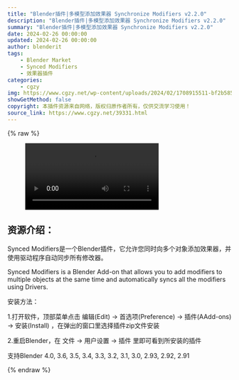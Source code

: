 ```yaml
---
title: "Blender插件|多模型添加效果器 Synchronize Modifiers v2.2.0"
description: "Blender插件|多模型添加效果器 Synchronize Modifiers v2.2.0"
summary: "Blender插件|多模型添加效果器 Synchronize Modifiers v2.2.0"
date: 2024-02-26 00:00:00
updated: 2024-02-26 00:00:00
author: blenderit
tags: 
    - Blender Market
    - Synced Modifiers
    - 效果器插件
categories:
    - cgzy
img: https://www.cgzy.net/wp-content/uploads/2024/02/1708915511-bf2b585aaeb7a04.webp
showGetMethod: false
copyright: 本插件资源来自网络，版权归原作者所有，仅供交流学习使用！
source_link: https://www.cgzy.net/39331.html
---
```


{% raw %}
<figure class="wp-block-video aligncenter"><video controls src="http://cloud.video.taobao.com/play/u/null/p/1/e/6/t/1/451180315762.mp4"></video></figure><div class="wp-block-pandastudio-title"><div class="title_style_01"><h2 id="h2-0">资源介绍：</h2></div></div><p class="is-style-text-indent-2em">Synced Modifiers是一个Blender插件，它允许您同时向多个对象添加效果器，并使用驱动程序自动同步所有修改器。</p><p class="is-style-text-indent-2em">Synced Modifiers is a Blender Add-on that allows you to add modifiers to multiple objects at the same time and automatically syncs all the modifiers using Drivers.</p><div class="wp-block-pandastudio-title"><div class="title_style_01"><p>安装方法：</p></div></div><p>1.打开软件，顶部菜单点击 编辑(Edit) → 首选项(Preference) → 插件(AAdd-ons) → 安装(Install) ，在弹出的窗口里选择插件zip文件安装</p><p>2.重启Blender，在 文件 → 用户设置 → 插件 里即可看到所安装的插件</p><div class="wp-block-pandastudio-tips"><div class="tip success "><p>支持Blender 4.0, 3.6, 3.5, 3.4, 3.3, 3.2, 3.1, 3.0, 2.93, 2.92, 2.91</p>
</div></div>
<div style="display: none">cgzy</div>
{% endraw %}